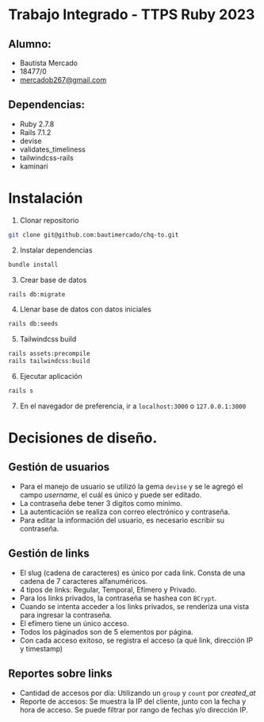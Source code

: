 # Trabajo Integrado - TTPS Ruby 2023

## Alumno:

- Bautista Mercado
- 18477/0
- mercadob267@gmail.com

## Dependencias:

- Ruby 2.7.8
- Rails 7.1.2
- devise
- validates_timeliness
- tailwindcss-rails
- kaminari

# Instalación

1. Clonar repositorio

```bash
git clone git@github.com:bautimercado/chq-to.git
```

2. Instalar dependencias

```bash
bundle install
```

3. Crear base de datos

```bash
rails db:migrate
```

4. Llenar base de datos con datos iniciales

```bash
rails db:seeds
```

5. Tailwindcss build

```bash
rails assets:precompile
rails tailwindcss:build
```

6. Ejecutar aplicación

```bash
rails s
```

7. En el navegador de preferencia, ir a `localhost:3000` o `127.0.0.1:3000`

# Decisiones de diseño.

## Gestión de usuarios

- Para el manejo de usuario se utilizó la gema `devise` y se le agregó el campo _username_, el cuál es único y puede ser editado.
- La contraseña debe tener 3 digítos como mínimo.
- La autenticación se realiza con correo electrónico y contraseña.
- Para editar la información del usuario, es necesario escribir su contraseña.

## Gestión de links

- El slug (cadena de caracteres) es único por cada link. Consta de una cadena de 7 caracteres alfanuméricos.
- 4 tipos de links: Regular, Temporal, Efímero y Privado.
- Para los links privados, la contraseña se hashea con `BCrypt`.
- Cuando se intenta acceder a los links privados, se renderiza una vista para ingresar la contraseña.
- El efímero tiene un único acceso.
- Todos los páginados son de 5 elementos por página.
- Con cada acceso exitoso, se registra el acceso (a qué link, dirección IP y timestamp)

## Reportes sobre links

- Cantidad de accesos por día: Utilizando un `group` y `count` por _created_at_
- Reporte de accesos: Se muestra la IP del cliente, junto con la fecha y hora de acceso. Se puede filtrar por rango de fechas y/o dirección IP.

